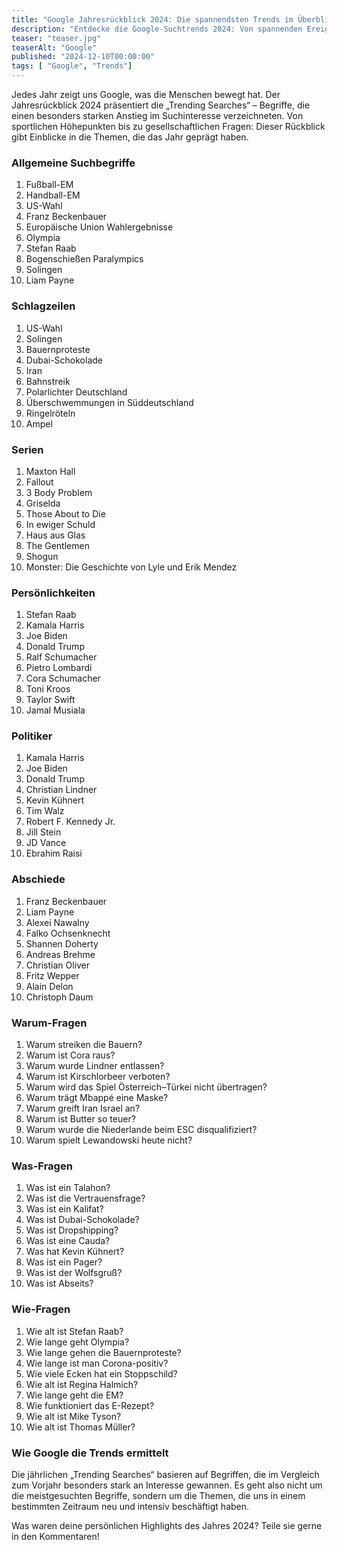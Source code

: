 ```yaml
---
title: "Google Jahresrückblick 2024: Die spannendsten Trends im Überblick"
description: "Entdecke die Google-Suchtrends 2024: Von spannenden Ereignissen wie der Fußball-EM und US-Wahl bis hin zu beliebten Serien und Top-Fragen – das hat uns dieses Jahr bewegt!"
teaser: "teaser.jpg"
teaserAlt: "Google"
published: "2024-12-10T00:00:00"
tags: [ "Google", "Trends"]
---
```


Jedes Jahr zeigt uns Google, was die Menschen bewegt hat. Der Jahresrückblick 2024 präsentiert die „Trending Searches“ – Begriffe, die einen besonders starken Anstieg im Suchinteresse verzeichneten. Von sportlichen Höhepunkten bis zu gesellschaftlichen Fragen: Dieser Rückblick gibt Einblicke in die Themen, die das Jahr geprägt haben.

### Allgemeine Suchbegriffe
1. Fußball-EM  
2. Handball-EM  
3. US-Wahl  
4. Franz Beckenbauer  
5. Europäische Union Wahlergebnisse  
6. Olympia  
7. Stefan Raab  
8. Bogenschießen Paralympics  
9. Solingen  
10. Liam Payne  

### Schlagzeilen
1. US-Wahl  
2. Solingen  
3. Bauernproteste  
4. Dubai-Schokolade  
5. Iran  
6. Bahnstreik  
7. Polarlichter Deutschland  
8. Überschwemmungen in Süddeutschland  
9. Ringelröteln  
10. Ampel  

### Serien
1. Maxton Hall  
2. Fallout  
3. 3 Body Problem  
4. Griselda  
5. Those About to Die  
6. In ewiger Schuld  
7. Haus aus Glas  
8. The Gentlemen  
9. Shogun  
10. Monster: Die Geschichte von Lyle und Erik Mendez  

### Persönlichkeiten
1. Stefan Raab  
2. Kamala Harris  
3. Joe Biden  
4. Donald Trump  
5. Ralf Schumacher  
6. Pietro Lombardi  
7. Cora Schumacher  
8. Toni Kroos  
9. Taylor Swift  
10. Jamal Musiala  

### Politiker
1. Kamala Harris  
2. Joe Biden  
3. Donald Trump  
4. Christian Lindner  
5. Kevin Kühnert  
6. Tim Walz  
7. Robert F. Kennedy Jr.  
8. Jill Stein  
9. JD Vance  
10. Ebrahim Raisi  

### Abschiede
1. Franz Beckenbauer  
2. Liam Payne  
3. Alexei Nawalny  
4. Falko Ochsenknecht  
5. Shannen Doherty  
6. Andreas Brehme  
7. Christian Oliver  
8. Fritz Wepper  
9. Alain Delon  
10. Christoph Daum  

### Warum-Fragen
1. Warum streiken die Bauern?  
2. Warum ist Cora raus?  
3. Warum wurde Lindner entlassen?  
4. Warum ist Kirschlorbeer verboten?  
5. Warum wird das Spiel Österreich–Türkei nicht übertragen?  
6. Warum trägt Mbappé eine Maske?  
7. Warum greift Iran Israel an?  
8. Warum ist Butter so teuer?  
9. Warum wurde die Niederlande beim ESC disqualifiziert?  
10. Warum spielt Lewandowski heute nicht?  

### Was-Fragen
1. Was ist ein Talahon?  
2. Was ist die Vertrauensfrage?  
3. Was ist ein Kalifat?  
4. Was ist Dubai-Schokolade?  
5. Was ist Dropshipping?  
6. Was ist eine Cauda?  
7. Was hat Kevin Kühnert?  
8. Was ist ein Pager?  
9. Was ist der Wolfsgruß?  
10. Was ist Abseits?  

### Wie-Fragen
1. Wie alt ist Stefan Raab?  
2. Wie lange geht Olympia?  
3. Wie lange gehen die Bauernproteste?  
4. Wie lange ist man Corona-positiv?  
5. Wie viele Ecken hat ein Stoppschild?  
6. Wie alt ist Regina Halmich?  
7. Wie lange geht die EM?  
8. Wie funktioniert das E-Rezept?  
9. Wie alt ist Mike Tyson?  
10. Wie alt ist Thomas Müller?

### Wie Google die Trends ermittelt

Die jährlichen „Trending Searches“ basieren auf Begriffen, die im Vergleich zum Vorjahr besonders stark an Interesse gewannen. Es geht also nicht um die meistgesuchten Begriffe, sondern um die Themen, die uns in einem bestimmten Zeitraum neu und intensiv beschäftigt haben.

Was waren deine persönlichen Highlights des Jahres 2024? Teile sie gerne in den Kommentaren!